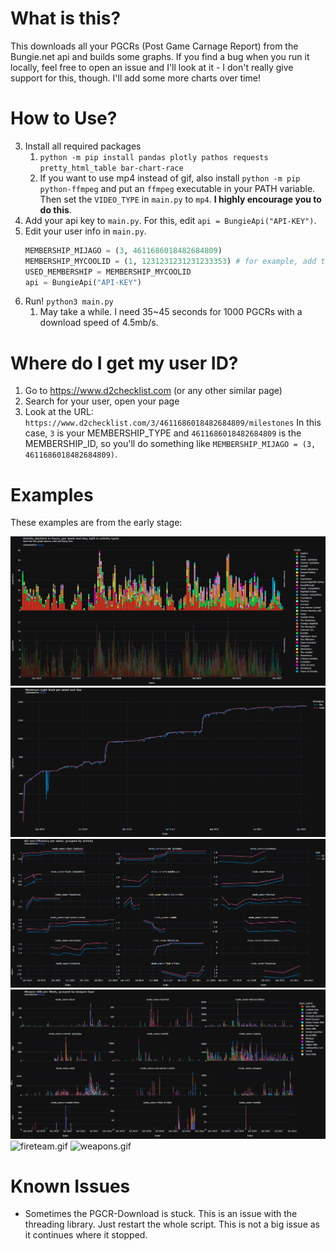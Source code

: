 # What is this?
This downloads all your PGCRs (Post Game Carnage Report) from the Bungie.net api and builds some graphs.
If you find a bug when you run it locally, feel free to open an issue and I'll look at it - I don't really give support for this, though.
I'll add some more charts over time!

# How to Use?
3) Install all required packages
   1) `python -m pip install pandas plotly pathos requests pretty_html_table bar-chart-race`
   2) If you want to use mp4 instead of gif, also install `python -m pip python-ffmpeg` and put an `ffmpeg` executable in your PATH variable. Then set the `VIDEO_TYPE` in `main.py` to `mp4`. **I highly encourage you to do this**.
4) Add your api key to `main.py`. For this, edit `api = BungieApi("API-KEY")`.
5) Edit your user info in `main.py`.
   ```py
   MEMBERSHIP_MIJAGO = (3, 4611686018482684809)
   MEMBERSHIP_MYCOOLID = (1, 1231231231231233353) # for example, add this
   USED_MEMBERSHIP = MEMBERSHIP_MYCOOLID
   api = BungieApi("API-KEY")
   ```
6) Run! `python3 main.py`
   1) May take a while. I need 35~45 seconds for 1000 PGCRs with a download speed of 4.5mb/s.

# Where do I get my user ID?
1) Go to https://www.d2checklist.com (or any other similar page)
2) Search for your user, open your page
3) Look at the URL: `https://www.d2checklist.com/3/4611686018482684809/milestones`
   In this case, `3` is your MEMBERSHIP_TYPE and `4611686018482684809` is the MEMBERSHIP_ID, so you'll do something like `MEMBERSHIP_MIJAGO = (3, 4611686018482684809)`.

# Examples
These examples are from the early stage:

![img_4.png](examples/img_4.png)
![img_1.png](examples/img_1.png)
![img_2.png](examples/img_2.png)
![img_3.png](examples/img_3.png)
![fireteam.gif](examples/fireteam.gif)
![weapons.gif](examples/weapons.gif)

# Known Issues
- Sometimes the PGCR-Download is stuck. This is an issue with the threading library. Just restart the whole script. This is not a big issue as it continues where it stopped.